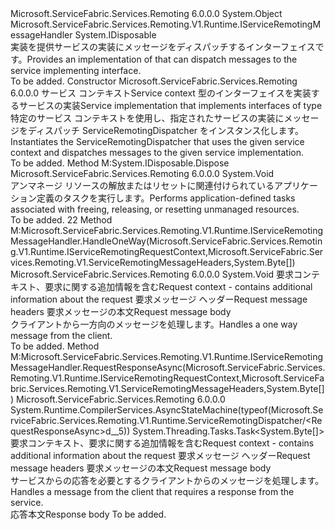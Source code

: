 <Type Name="ServiceRemotingDispatcher" FullName="Microsoft.ServiceFabric.Services.Remoting.V1.Runtime.ServiceRemotingDispatcher">
  <TypeSignature Language="C#" Value="public class ServiceRemotingDispatcher : IDisposable, Microsoft.ServiceFabric.Services.Remoting.V1.Runtime.IServiceRemotingMessageHandler" />
  <TypeSignature Language="ILAsm" Value=".class public auto ansi beforefieldinit ServiceRemotingDispatcher extends System.Object implements class Microsoft.ServiceFabric.Services.Remoting.V1.Runtime.IServiceRemotingMessageHandler, class System.IDisposable" />
  <TypeSignature Language="DocId" Value="T:Microsoft.ServiceFabric.Services.Remoting.V1.Runtime.ServiceRemotingDispatcher" />
  <TypeSignature Language="VB.NET" Value="Public Class ServiceRemotingDispatcher&#xA;Implements IDisposable, IServiceRemotingMessageHandler" />
  <TypeSignature Language="F#" Value="type ServiceRemotingDispatcher = class&#xA;    interface IServiceRemotingMessageHandler&#xA;    interface IDisposable" />
  <AssemblyInfo>
    <AssemblyName>Microsoft.ServiceFabric.Services.Remoting</AssemblyName>
    <AssemblyVersion>6.0.0.0</AssemblyVersion>
  </AssemblyInfo>
  <Base>
    <BaseTypeName>System.Object</BaseTypeName>
  </Base>
  <Interfaces>
    <Interface>
      <InterfaceName>Microsoft.ServiceFabric.Services.Remoting.V1.Runtime.IServiceRemotingMessageHandler</InterfaceName>
    </Interface>
    <Interface>
      <InterfaceName>System.IDisposable</InterfaceName>
    </Interface>
  </Interfaces>
  <Docs>
    <summary>
            <span data-ttu-id="7e35b-101">実装を提供<see cref="T:Microsoft.ServiceFabric.Services.Remoting.V1.Runtime.IServiceRemotingMessageHandler" />サービスの実装にメッセージをディスパッチする<see cref="T:Microsoft.ServiceFabric.Services.Remoting.IService" />インターフェイスです。</span><span class="sxs-lookup"><span data-stu-id="7e35b-101">Provides an implementation of <see cref="T:Microsoft.ServiceFabric.Services.Remoting.V1.Runtime.IServiceRemotingMessageHandler" /> that can dispatch messages to the service implementing <see cref="T:Microsoft.ServiceFabric.Services.Remoting.IService" /> interface.</span></span>
            </summary>
    <remarks>To be added.</remarks>
  </Docs>
  <Members>
    <Member MemberName=".ctor">
      <MemberSignature Language="C#" Value="public ServiceRemotingDispatcher (System.Fabric.ServiceContext serviceContext, Microsoft.ServiceFabric.Services.Remoting.IService service);" />
      <MemberSignature Language="ILAsm" Value=".method public hidebysig specialname rtspecialname instance void .ctor(class System.Fabric.ServiceContext serviceContext, class Microsoft.ServiceFabric.Services.Remoting.IService service) cil managed" />
      <MemberSignature Language="DocId" Value="M:Microsoft.ServiceFabric.Services.Remoting.V1.Runtime.ServiceRemotingDispatcher.#ctor(System.Fabric.ServiceContext,Microsoft.ServiceFabric.Services.Remoting.IService)" />
      <MemberSignature Language="F#" Value="new Microsoft.ServiceFabric.Services.Remoting.V1.Runtime.ServiceRemotingDispatcher : System.Fabric.ServiceContext * Microsoft.ServiceFabric.Services.Remoting.IService -&gt; Microsoft.ServiceFabric.Services.Remoting.V1.Runtime.ServiceRemotingDispatcher" Usage="new Microsoft.ServiceFabric.Services.Remoting.V1.Runtime.ServiceRemotingDispatcher (serviceContext, service)" />
      <MemberType>Constructor</MemberType>
      <AssemblyInfo>
        <AssemblyName>Microsoft.ServiceFabric.Services.Remoting</AssemblyName>
        <AssemblyVersion>6.0.0.0</AssemblyVersion>
      </AssemblyInfo>
      <Parameters>
        <Parameter Name="serviceContext" Type="System.Fabric.ServiceContext" />
        <Parameter Name="service" Type="Microsoft.ServiceFabric.Services.Remoting.IService" />
      </Parameters>
      <Docs>
        <param name="serviceContext"><span data-ttu-id="7e35b-102">サービス コンテキスト</span><span class="sxs-lookup"><span data-stu-id="7e35b-102">Service context</span></span></param>
        <param name="service"><span data-ttu-id="7e35b-103">型のインターフェイスを実装するサービスの実装<see cref="T:Microsoft.ServiceFabric.Services.Remoting.IService" /></span><span class="sxs-lookup"><span data-stu-id="7e35b-103">Service implementation that implements interfaces of type <see cref="T:Microsoft.ServiceFabric.Services.Remoting.IService" /></span></span></param>
        <summary>
            <span data-ttu-id="7e35b-104">特定のサービス コンテキストを使用し、指定されたサービスの実装にメッセージをディスパッチ ServiceRemotingDispatcher をインスタンス化します。</span><span class="sxs-lookup"><span data-stu-id="7e35b-104">Instantiates the ServiceRemotingDispatcher that uses the given service context and dispatches messages to the given service implementation.</span></span>
            </summary>
        <remarks>To be added.</remarks>
      </Docs>
    </Member>
    <Member MemberName="Dispose">
      <MemberSignature Language="C#" Value="public void Dispose ();" />
      <MemberSignature Language="ILAsm" Value=".method public hidebysig newslot virtual instance void Dispose() cil managed" />
      <MemberSignature Language="DocId" Value="M:Microsoft.ServiceFabric.Services.Remoting.V1.Runtime.ServiceRemotingDispatcher.Dispose" />
      <MemberSignature Language="VB.NET" Value="Public Sub Dispose ()" />
      <MemberSignature Language="F#" Value="abstract member Dispose : unit -&gt; unit&#xA;override this.Dispose : unit -&gt; unit" Usage="serviceRemotingDispatcher.Dispose " />
      <MemberType>Method</MemberType>
      <Implements>
        <InterfaceMember>M:System.IDisposable.Dispose</InterfaceMember>
      </Implements>
      <AssemblyInfo>
        <AssemblyName>Microsoft.ServiceFabric.Services.Remoting</AssemblyName>
        <AssemblyVersion>6.0.0.0</AssemblyVersion>
      </AssemblyInfo>
      <ReturnValue>
        <ReturnType>System.Void</ReturnType>
      </ReturnValue>
      <Parameters />
      <Docs>
        <summary>
            <span data-ttu-id="7e35b-105">アンマネージ リソースの解放またはリセットに関連付けられているアプリケーション定義のタスクを実行します。</span><span class="sxs-lookup"><span data-stu-id="7e35b-105">Performs application-defined tasks associated with freeing, releasing, or resetting unmanaged resources.</span></span>
            </summary>
        <remarks>To be added.</remarks>
        <filterpriority><span data-ttu-id="7e35b-106">2</span><span class="sxs-lookup"><span data-stu-id="7e35b-106">2</span></span></filterpriority>
      </Docs>
    </Member>
    <Member MemberName="HandleOneWay">
      <MemberSignature Language="C#" Value="public virtual void HandleOneWay (Microsoft.ServiceFabric.Services.Remoting.V1.Runtime.IServiceRemotingRequestContext requestContext, Microsoft.ServiceFabric.Services.Remoting.V1.ServiceRemotingMessageHeaders messageHeaders, byte[] requestBody);" />
      <MemberSignature Language="ILAsm" Value=".method public hidebysig newslot virtual instance void HandleOneWay(class Microsoft.ServiceFabric.Services.Remoting.V1.Runtime.IServiceRemotingRequestContext requestContext, class Microsoft.ServiceFabric.Services.Remoting.V1.ServiceRemotingMessageHeaders messageHeaders, unsigned int8[] requestBody) cil managed" />
      <MemberSignature Language="DocId" Value="M:Microsoft.ServiceFabric.Services.Remoting.V1.Runtime.ServiceRemotingDispatcher.HandleOneWay(Microsoft.ServiceFabric.Services.Remoting.V1.Runtime.IServiceRemotingRequestContext,Microsoft.ServiceFabric.Services.Remoting.V1.ServiceRemotingMessageHeaders,System.Byte[])" />
      <MemberSignature Language="VB.NET" Value="Public Overridable Sub HandleOneWay (requestContext As IServiceRemotingRequestContext, messageHeaders As ServiceRemotingMessageHeaders, requestBody As Byte())" />
      <MemberSignature Language="F#" Value="abstract member HandleOneWay : Microsoft.ServiceFabric.Services.Remoting.V1.Runtime.IServiceRemotingRequestContext * Microsoft.ServiceFabric.Services.Remoting.V1.ServiceRemotingMessageHeaders * byte[] -&gt; unit&#xA;override this.HandleOneWay : Microsoft.ServiceFabric.Services.Remoting.V1.Runtime.IServiceRemotingRequestContext * Microsoft.ServiceFabric.Services.Remoting.V1.ServiceRemotingMessageHeaders * byte[] -&gt; unit" Usage="serviceRemotingDispatcher.HandleOneWay (requestContext, messageHeaders, requestBody)" />
      <MemberType>Method</MemberType>
      <Implements>
        <InterfaceMember>M:Microsoft.ServiceFabric.Services.Remoting.V1.Runtime.IServiceRemotingMessageHandler.HandleOneWay(Microsoft.ServiceFabric.Services.Remoting.V1.Runtime.IServiceRemotingRequestContext,Microsoft.ServiceFabric.Services.Remoting.V1.ServiceRemotingMessageHeaders,System.Byte[])</InterfaceMember>
      </Implements>
      <AssemblyInfo>
        <AssemblyName>Microsoft.ServiceFabric.Services.Remoting</AssemblyName>
        <AssemblyVersion>6.0.0.0</AssemblyVersion>
      </AssemblyInfo>
      <ReturnValue>
        <ReturnType>System.Void</ReturnType>
      </ReturnValue>
      <Parameters>
        <Parameter Name="requestContext" Type="Microsoft.ServiceFabric.Services.Remoting.V1.Runtime.IServiceRemotingRequestContext" />
        <Parameter Name="messageHeaders" Type="Microsoft.ServiceFabric.Services.Remoting.V1.ServiceRemotingMessageHeaders" />
        <Parameter Name="requestBody" Type="System.Byte[]" />
      </Parameters>
      <Docs>
        <param name="requestContext"><span data-ttu-id="7e35b-107">要求コンテキスト、要求に関する追加情報を含む</span><span class="sxs-lookup"><span data-stu-id="7e35b-107">Request context - contains additional information about the request</span></span></param>
        <param name="messageHeaders"><span data-ttu-id="7e35b-108">要求メッセージ ヘッダー</span><span class="sxs-lookup"><span data-stu-id="7e35b-108">Request message headers</span></span></param>
        <param name="requestBody"><span data-ttu-id="7e35b-109">要求メッセージの本文</span><span class="sxs-lookup"><span data-stu-id="7e35b-109">Request message body</span></span></param>
        <summary>
            <span data-ttu-id="7e35b-110">クライアントから一方向のメッセージを処理します。</span><span class="sxs-lookup"><span data-stu-id="7e35b-110">Handles a one way message from the client.</span></span>
            </summary>
        <remarks>To be added.</remarks>
      </Docs>
    </Member>
    <Member MemberName="RequestResponseAsync">
      <MemberSignature Language="C#" Value="public virtual System.Threading.Tasks.Task&lt;byte[]&gt; RequestResponseAsync (Microsoft.ServiceFabric.Services.Remoting.V1.Runtime.IServiceRemotingRequestContext requestContext, Microsoft.ServiceFabric.Services.Remoting.V1.ServiceRemotingMessageHeaders messageHeaders, byte[] requestBody);" />
      <MemberSignature Language="ILAsm" Value=".method public hidebysig newslot virtual instance class System.Threading.Tasks.Task`1&lt;unsigned int8[]&gt; RequestResponseAsync(class Microsoft.ServiceFabric.Services.Remoting.V1.Runtime.IServiceRemotingRequestContext requestContext, class Microsoft.ServiceFabric.Services.Remoting.V1.ServiceRemotingMessageHeaders messageHeaders, unsigned int8[] requestBody) cil managed" />
      <MemberSignature Language="DocId" Value="M:Microsoft.ServiceFabric.Services.Remoting.V1.Runtime.ServiceRemotingDispatcher.RequestResponseAsync(Microsoft.ServiceFabric.Services.Remoting.V1.Runtime.IServiceRemotingRequestContext,Microsoft.ServiceFabric.Services.Remoting.V1.ServiceRemotingMessageHeaders,System.Byte[])" />
      <MemberSignature Language="VB.NET" Value="Public Overridable Function RequestResponseAsync (requestContext As IServiceRemotingRequestContext, messageHeaders As ServiceRemotingMessageHeaders, requestBody As Byte()) As Task(Of Byte())" />
      <MemberSignature Language="F#" Value="abstract member RequestResponseAsync : Microsoft.ServiceFabric.Services.Remoting.V1.Runtime.IServiceRemotingRequestContext * Microsoft.ServiceFabric.Services.Remoting.V1.ServiceRemotingMessageHeaders * byte[] -&gt; System.Threading.Tasks.Task&lt;byte[]&gt;&#xA;override this.RequestResponseAsync : Microsoft.ServiceFabric.Services.Remoting.V1.Runtime.IServiceRemotingRequestContext * Microsoft.ServiceFabric.Services.Remoting.V1.ServiceRemotingMessageHeaders * byte[] -&gt; System.Threading.Tasks.Task&lt;byte[]&gt;" Usage="serviceRemotingDispatcher.RequestResponseAsync (requestContext, messageHeaders, requestBody)" />
      <MemberType>Method</MemberType>
      <Implements>
        <InterfaceMember>M:Microsoft.ServiceFabric.Services.Remoting.V1.Runtime.IServiceRemotingMessageHandler.RequestResponseAsync(Microsoft.ServiceFabric.Services.Remoting.V1.Runtime.IServiceRemotingRequestContext,Microsoft.ServiceFabric.Services.Remoting.V1.ServiceRemotingMessageHeaders,System.Byte[])</InterfaceMember>
      </Implements>
      <AssemblyInfo>
        <AssemblyName>Microsoft.ServiceFabric.Services.Remoting</AssemblyName>
        <AssemblyVersion>6.0.0.0</AssemblyVersion>
      </AssemblyInfo>
      <Attributes>
        <Attribute>
          <AttributeName>System.Runtime.CompilerServices.AsyncStateMachine(typeof(Microsoft.ServiceFabric.Services.Remoting.V1.Runtime.ServiceRemotingDispatcher/&lt;RequestResponseAsync&gt;d__5))</AttributeName>
        </Attribute>
      </Attributes>
      <ReturnValue>
        <ReturnType>System.Threading.Tasks.Task&lt;System.Byte[]&gt;</ReturnType>
      </ReturnValue>
      <Parameters>
        <Parameter Name="requestContext" Type="Microsoft.ServiceFabric.Services.Remoting.V1.Runtime.IServiceRemotingRequestContext" />
        <Parameter Name="messageHeaders" Type="Microsoft.ServiceFabric.Services.Remoting.V1.ServiceRemotingMessageHeaders" />
        <Parameter Name="requestBody" Type="System.Byte[]" />
      </Parameters>
      <Docs>
        <param name="requestContext"><span data-ttu-id="7e35b-111">要求コンテキスト、要求に関する追加情報を含む</span><span class="sxs-lookup"><span data-stu-id="7e35b-111">Request context - contains additional information about the request</span></span></param>
        <param name="messageHeaders"><span data-ttu-id="7e35b-112">要求メッセージ ヘッダー</span><span class="sxs-lookup"><span data-stu-id="7e35b-112">Request message headers</span></span></param>
        <param name="requestBody"><span data-ttu-id="7e35b-113">要求メッセージの本文</span><span class="sxs-lookup"><span data-stu-id="7e35b-113">Request message body</span></span></param>
        <summary>
            <span data-ttu-id="7e35b-114">サービスからの応答を必要とするクライアントからのメッセージを処理します。</span><span class="sxs-lookup"><span data-stu-id="7e35b-114">Handles a message from the client that requires a response from the service.</span></span>
            </summary>
        <returns><span data-ttu-id="7e35b-115">応答本文</span><span class="sxs-lookup"><span data-stu-id="7e35b-115">Response body</span></span></returns>
        <remarks>To be added.</remarks>
      </Docs>
    </Member>
  </Members>
</Type>